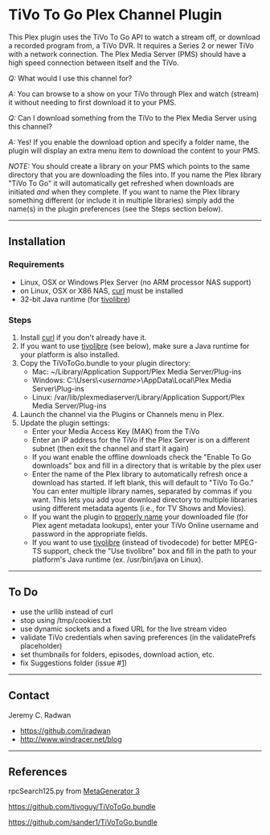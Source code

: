 # TiVo To Go Plex Channel Plugin

This Plex plugin uses the TiVo To Go API to watch a stream off, or download a recorded program from, a TiVo DVR. It requires a Series 2 or newer TiVo with a network connection. The Plex Media Server (PMS) should have a high speed connection between itself and the TiVo.

_Q:_ What would I use this channel for?

_A:_ You can browse to a show on your TiVo through Plex and watch (stream) it without needing to first download it to your PMS.

_Q:_ Can I download something from the TiVo to the Plex Media Server using this channel?

_A:_ Yes! If you enable the download option and specify a folder name, the plugin will display an extra menu item to download the content to your PMS.

   _NOTE:_ You should create a library on your PMS which points to the same directory that you are downloading the files into. If you name the Plex library "TiVo To Go" it will automatically get refreshed when downloads are initiated _and_ when they complete. If
   you want to name the Plex library something different (or include it in multiple libraries) simply add the name(s) in the plugin preferences (see the Steps section below).

- - -
## Installation

### Requirements

- Linux, OSX or Windows Plex Server (no ARM processor NAS support)
- on Linux, OSX or X86 NAS, [curl](https://curl.haxx.se/) must be installed
- 32-bit Java runtime (for [tivolibre](https://github.com/fflewddur/tivolibre))

### Steps

1.  Install [curl](https://curl.haxx.se/) if you don't already have it. 
2.  If you want to use [tivolibre](https://github.com/fflewddur/tivolibre) (see below), make sure a Java runtime for your platform is also installed.
3.  Copy the TiVoToGo.bundle to your plugin directory:
    * Mac: ~/Library/Application Support/Plex Media Server/Plug-ins
    * Windows: C:\Users\\_&lt;username&gt;_\AppData\Local\Plex Media Server\Plug-ins
    * Linux: /var/lib/plexmediaserver/Library/Application Support/Plex Media Server/Plug-ins
4.  Launch the channel via the Plugins or Channels menu in Plex.
5.  Update the plugin settings:
    * Enter your Media Access Key (MAK) from the TiVo
    * Enter an IP address for the TiVo if the Plex Server is on a different subnet (then exit the channel and start it again)
    * If you want enable the offline downloads check the "Enable To Go downloads" box and fill in a directory that is writable by the plex user
    * Enter the name of the Plex library to automatically refresh once a download has started. If left blank, this will default to "TiVo To Go." You can enter multiple library names, separated by commas if you want. This lets you add your download directory to multiple libraries using different metadata agents (i.e., for TV Shows and Movies).
    * If you want the plugin to [properly name](https://support.plex.tv/articles/200220687-naming-series-season-based-tv-shows/) your downloaded file (for Plex agent metadata lookups), enter your TiVo Online username and password in the appropriate fields. 
    * If you want to use [tivolibre](https://github.com/fflewddur/tivolibre) (instead of tivodecode) for better MPEG-TS support, check the "Use tivolibre" box and fill in the path to your platform's Java runtime (ex. /usr/bin/java on Linux).

- - -
## To Do

- use the urllib instead of curl
- stop using /tmp/cookies.txt
- use dynamic sockets and a fixed URL for the live stream video
- validate TiVo credentials when saving preferences (in the validatePrefs placeholder)
- set thumbnails for folders, episodes, download action, etc.
- fix Suggestions folder (issue #[1](https://github.com/jradwan/TiVoToGo.bundle/issues/1))

- - -
## Contact

Jeremy C. Radwan

- https://github.com/jradwan
- http://www.windracer.net/blog

- - -
## References

rpcSearch125.py from [MetaGenerator 3](https://pytivo.sourceforge.io/forum/metagenerator-version-3-t1786.html)

https://github.com/tivoguy/TiVoToGo.bundle

https://github.com/sander1/TiVoToGo.bundle
